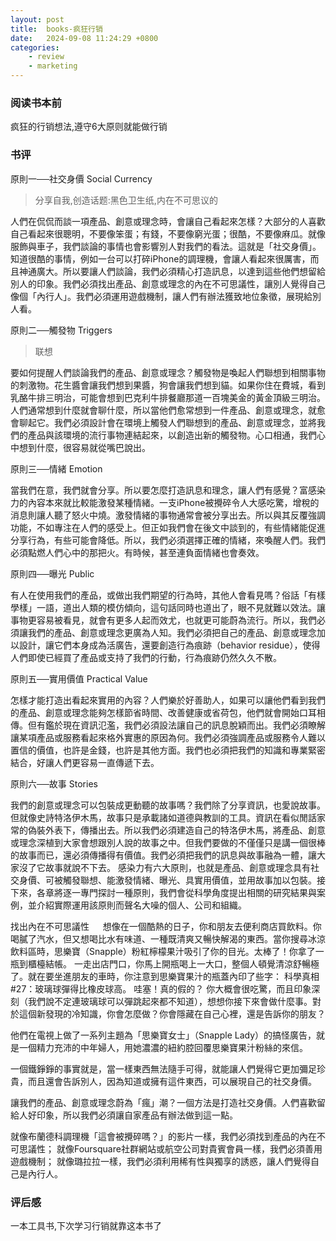 ```yaml
---
layout: post
title:  books-疯狂行销
date:   2024-09-08 11:24:29 +0800
categories: 
    - review 
    - marketing
---
```


### 阅读书本前

疯狂的行销想法,遵守6大原则就能做行销

### 书评

原則一──社交身價 Social Currency

> 分享自我,创造话题:黑色卫生纸,内在不可思议的

人們在侃侃而談一項產品、創意或理念時，會讓自己看起來怎樣？大部分的人喜歡自己看起來很聰明，不要像笨蛋；有錢，不要像窮光蛋；很酷，不要像麻瓜。就像服飾與車子，我們談論的事情也會影響別人對我們的看法。這就是「社交身價」。知道很酷的事情，例如一台可以打碎iPhone的調理機，會讓人看起來很厲害，而且神通廣大。所以要讓人們談論，我們必須精心打造訊息，以達到這些他們想留給別人的印象。我們必須找出產品、創意或理念的內在不可思議性，讓別人覺得自己像個「內行人」。我們必須運用遊戲機制，讓人們有辦法獲致地位象徵，展現給別人看。 　

原則二──觸發物 Triggers 　

> 联想

要如何提醒人們談論我們的產品、創意或理念？觸發物是喚起人們聯想到相關事物的刺激物。花生醬會讓我們想到果醬，狗會讓我們想到貓。如果你住在費城，看到乳酪牛排三明治，可能會想到巴克利牛排餐廳那道一百塊美金的黃金頂級三明治。人們通常想到什麼就會聊什麼，所以當他們愈常想到一件產品、創意或理念，就愈會聊起它。我們必須設計會在環境上觸發人們聯想到的產品、創意或理念，並將我們的產品與該環境的流行事物連結起來，以創造出新的觸發物。心口相通，我們心中想到什麼，很容易就從嘴巴說出。 　

原則三──情緒 Emotion 　

當我們在意，我們就會分享。所以要怎麼打造訊息和理念，讓人們有感覺？富感染力的內容本來就比較能激發某種情緒。一支iPhone被攪碎令人大感吃驚，增稅的消息則讓人聽了怒火中燒。激發情緒的事物通常會被分享出去。所以與其反覆強調功能，不如專注在人們的感受上。但正如我們會在後文中談到的，有些情緒能促進分享行為，有些可能會降低。所以，我們必須選擇正確的情緒，來喚醒人們。我們必須點燃人們心中的那把火。有時候，甚至連負面情緒也會奏效。 　

原則四──曝光 Public 　

有人在使用我們的產品，或做出我們期望的行為時，其他人會看見嗎？俗話「有樣學樣」一語，道出人類的模仿傾向，這句話同時也道出了，眼不見就難以效法。讓事物更容易被看見，就會有更多人起而效尤，也就更可能蔚為流行。所以，我們必須讓我們的產品、創意或理念更廣為人知。我們必須把自己的產品、創意或理念加以設計，讓它們本身成為活廣告，還要創造行為痕跡（behavior residue），使得人們即使已經買了產品或支持了我們的行動，行為痕跡仍然久久不散。 　

原則五──實用價值 Practical Value 　

怎樣才能打造出看起來實用的內容？人們樂於好善助人，如果可以讓他們看到我們的產品、創意或理念能夠怎樣節省時間、改善健康或省荷包，他們就會開始口耳相傳。但有鑑於現在資訊氾濫，我們必須設法讓自己的訊息脫穎而出。我們必須瞭解讓某項產品或服務看起來格外實惠的原因為何。我們必須強調產品或服務令人難以置信的價值，也許是金錢，也許是其他方面。我們也必須把我們的知識和專業緊密結合，好讓人們更容易一直傳遞下去。 　

原則六──故事 Stories 　

我們的創意或理念可以包裝成更動聽的故事嗎？我們除了分享資訊，也愛說故事。但就像史詩特洛伊木馬，故事只是承載諸如道德與教訓的工具。資訊在看似閒話家常的偽裝外表下，傳播出去。所以我們必須建造自己的特洛伊木馬，將產品、創意或理念深植到大家會想跟別人說的故事之中。但我們要做的不僅僅只是講一個很棒的故事而已，還必須傳播得有價值。我們必須把我們的訊息與故事融為一體，讓大家沒了它故事就說不下去。 感染力有六大原則，也就是產品、創意或理念具有社交身價、可被觸發聯想、能激發情緒、曝光、具實用價值，並用故事加以包裝。接下來，各章將逐一專門探討一種原則，我們會從科學角度提出相關的研究結果與案例，並介紹實際運用該原則而聲名大噪的個人、公司和組織。

找出內在不可思議性
　
想像在一個酷熱的日子，你和朋友去便利商店買飲料。你喝膩了汽水，但又想喝比水有味道、一種既清爽又暢快解渴的東西。當你搜尋冰涼飲料區時，思樂寶（Snapple）粉紅檸檬果汁吸引了你的目光。太棒了！你拿了一瓶到櫃檯結帳。
一走出店門口，你馬上開瓶喝上一大口，整個人頓覺清涼舒暢極了。就在要坐進朋友的車時，你注意到思樂寶果汁的瓶蓋內印了些字：
科學真相#27：玻璃球彈得比橡皮球高。
哇塞！真的假的？
你大概會很吃驚，而且印象深刻（我們說不定連玻璃球可以彈跳起來都不知道），想想你接下來會做什麼事。對於這個新發現的冷知識，你會怎麼做？你會隱藏在自己心裡，還是告訴你的朋友？

他們在電視上做了一系列主題為「思樂寶女士」（Snapple Lady）的搞怪廣告，就是一個精力充沛的中年婦人，用她濃濃的紐約腔回覆思樂寶果汁粉絲的來信。

一個鐵錚錚的事實就是，當一樣東西無法隨手可得，就能讓人們覺得它更加彌足珍貴，而且還會告訴別人，因為知道或擁有這件東西，可以展現自己的社交身價。

讓我們的產品、創意或理念蔚為「瘋」潮？一個方法是打造社交身價。人們喜歡留給人好印象，所以我們必須讓自家產品有辦法做到這一點。

就像布蘭德科調理機「這會被攪碎嗎？」的影片一樣，我們必須找到產品的內在不可思議性；
就像Foursquare社群網站或航空公司對貴賓會員一樣，我們必須善用遊戲機制；
就像璐拉拉一樣，我們必須利用稀有性與獨享的誘惑，讓人們覺得自己是內行人。

### 评后感

一本工具书,下次学习行销就靠这本书了
